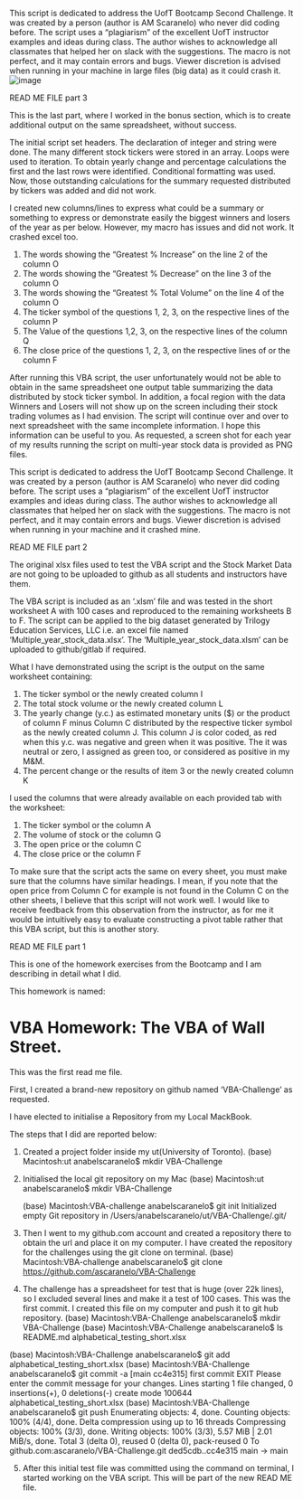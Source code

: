 This script is dedicated to address the UofT Bootcamp Second Challenge. It was created by a person (author is AM Scaranelo) who never did coding before. The script uses a “plagiarism” of the excellent UofT instructor examples and ideas during class. The author wishes to acknowledge all classmates that helped her on slack with the suggestions. The macro is not perfect, and it may contain errors and bugs. Viewer discretion is advised when running in your machine in large files (big data) as it could crash it.![image](https://user-images.githubusercontent.com/120148170/211655729-aeb0caa6-bd4d-48f1-b7aa-3338f39e7c12.png)



READ ME FILE part 3

This is the last part, where I worked in the bonus section, which is to create additional output on the same spreadsheet, without success.

The initial script set headers. The declaration of integer and string were done. The many different stock tickers were stored in an array. Loops were used to iteration. To obtain yearly change and percentage calculations the first and the last rows were identified. Conditional formatting was used. Now, those outstanding calculations for the summary requested distributed by tickers was added and did not work.

I created new columns/lines to express what could be a summary or something to express or demonstrate easily the biggest winners and losers of the year as per below. However, my macro has issues and did not work. It crashed excel too.
1)	The words showing the “Greatest % Increase” on the line 2 of the column O
2)	The words showing the “Greatest % Decrease” on the line 3 of the column O
3)	The words showing the “Greatest % Total Volume” on the line 4 of the column O
4)	The ticker symbol of the questions 1, 2, 3, on the respective lines of the column P
5)	The Value of the questions 1,2, 3, on the respective lines of the column Q
6)	The close price of the questions 1, 2, 3, on the respective lines of or the column F



After running this VBA script, the user unfortunately would not be able to obtain in the same spreadsheet one output table summarizing the data distributed by stock ticker symbol. In addition, a focal region with the data Winners and Losers will not show up on the screen including their stock trading volumes as I had envision. The script will continue over and over to next spreadsheet with the same incomplete information. I hope this information can be useful to you. 
As requested, a screen shot for each year of my results running the script on multi-year stock data is provided as PNG files.

This script is dedicated to address the UofT Bootcamp Second Challenge. It was created by a person (author is AM Scaranelo) who never did coding before. The script uses a “plagiarism” of the excellent UofT instructor examples and ideas during class. The author wishes to acknowledge all classmates that helped her on slack with the suggestions. The macro is not perfect, and it may contain errors and bugs. Viewer discretion is advised when running in your machine and it crashed mine.


READ ME FILE part 2

The original xlsx files used to test the VBA script and the Stock Market Data are not going to be uploaded to github as all students and instructors have them.

The VBA script is included as an ‘.xlsm’ file and was tested in the short worksheet A with 100 cases and reproduced to the remaining worksheets B to F. The script can be applied to the big dataset generated by Trilogy Education Services, LLC i.e.  an excel file named ‘Multiple_year_stock_data.xlsx’. The ‘Multiple_year_stock_data.xlsm’ can be uploaded to github/gitlab if required.

What I have demonstrated using the script is the output on the same worksheet containing:
1)	The ticker symbol or the newly created column I
2)	The total stock volume or the newly created column L
3)	The yearly change (y.c.) as estimated monetary units ($) or the product of column F minus Column C distributed by the respective ticker symbol as the newly created column J. This column J is color coded, as red when this y.c. was negative and green when it was positive. The it was neutral or zero, I assigned as green too, or considered as positive in my M&M.
4)	The percent change or the results of item 3 or the newly created column K


I used the columns that were already available on each provided tab with the worksheet:
1)	The ticker symbol or the column A
2)	The volume of stock or the column G
3)	The open price or the column C
4)	The close price or the column F

To make sure that the script acts the same on every sheet, you must make sure that the columns have similar headings. I mean, if you note that the open price from Column C for example is not found in the Column C on the other sheets, I believe that this script will not work well. I would like to receive feedback from this observation from the instructor, as for me it would be intuitively easy to evaluate constructing a pivot table rather that this VBA script, but this is another story.


READ ME FILE part 1

This is one of the homework exercises from the Bootcamp and I am describing in detail what I did.

This homework is named:
# VBA Homework: The VBA of Wall Street.
This was the first read me file.

First, I created a brand-new repository on github named ‘VBA-Challenge’ as requested.

I have elected to initialise a Repository from my Local MackBook.

The steps that I did are reported below:
1.	Created a project folder inside my ut(University of Toronto).
(base) Macintosh:ut anabelscaranelo$ mkdir VBA-Challenge

2.	Initialised the local git repository on my Mac
(base) Macintosh:ut anabelscaranelo$ mkdir VBA-Challenge

	(base) Macintosh:VBA-challenge anabelscaranelo$ git init 
Initialized empty Git repository in /Users/anabelscaranelo/ut/VBA-Challenge/.git/

3.	Then I went to my github.com account and created a repository there to obtain the url and place it on my computer. I have created the repository for the challenges using the git clone on terminal.
(base) Macintosh:VBA-challenge anabelscaranelo$ git clone https://github.com/ascaranelo/VBA-Challenge

4.	 The challenge has a spreadsheet for test that is huge (over 22k lines), so I excluded several lines and make it a test of 100 cases. This was the first commit. I created this file on my computer and push it to git hub repository.
(base) Macintosh:VBA-Challenge anabelscaranelo$ mkdir VBA-Challenge
(base) Macintosh:VBA-Challenge anabelscaranelo$ ls
README.md			alphabetical_testing_short.xlsx

(base) Macintosh:VBA-Challenge anabelscaranelo$ git add alphabetical_testing_short.xlsx
(base) Macintosh:VBA-Challenge anabelscaranelo$ git commit -a
[main cc4e315] first commit EXIT  Please enter the commit message for your changes. Lines starting
 1 file changed, 0 insertions(+), 0 deletions(-)
 create mode 100644 alphabetical_testing_short.xlsx
(base) Macintosh:VBA-Challenge anabelscaranelo$ git push
Enumerating objects: 4, done.
Counting objects: 100% (4/4), done.
Delta compression using up to 16 threads
Compressing objects: 100% (3/3), done.
Writing objects: 100% (3/3), 5.57 MiB | 2.01 MiB/s, done.
Total 3 (delta 0), reused 0 (delta 0), pack-reused 0
To github.com:ascaranelo/VBA-Challenge.git
   ded5cdb..cc4e315  main -> main

5.	After this initial test file was committed using the command on terminal, I started working on the VBA script. This will be part of the new READ ME file.
